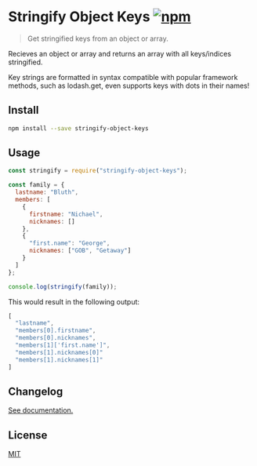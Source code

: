 # Stringify Object Keys [![npm](https://img.shields.io/npm/v/stringify-object-keys.svg)](https://www.npmjs.com/package/stringify-object-keys)

> Get stringified keys from an object or array.

Recieves an object or array and returns an array with all keys/indices stringified.

Key strings are formatted in syntax compatible with popular framework methods, such as lodash.get, even supports keys with dots in their names!

## Install

```sh
npm install --save stringify-object-keys
```

## Usage

```js
const stringify = require("stringify-object-keys");

const family = {
  lastname: "Bluth",
  members: [
    {
      firstname: "Nichael",
      nicknames: []
    },
    {
      "first.name": "George",
      nicknames: ["GOB", "Getaway"]
    }
  ]
};

console.log(stringify(family));
```

This would result in the following output:

```js
[
  "lastname",
  "members[0].firstname",
  "members[0].nicknames",
  "members[1]['first.name']",
  "members[1].nicknames[0]"
  "members[1].nicknames[1]"
]
```

## Changelog

[See documentation.](./CHANGELOG.md)

## License

[MIT](./LICENSE)
